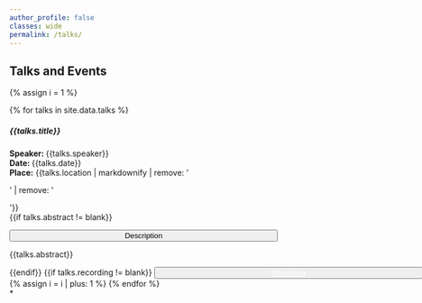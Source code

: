```yaml
---
author_profile: false
classes: wide
permalink: /talks/
---
```


<style>
  .buttons {
  width: 960px;
  margin: 0 auto;
}

.btn {
  display: inline-block;
  width: calc(50% - 4px);
  margin: 0 auto;
}
</style> 

<h2> <b> Talks and Events </b></h2>
<script src="https://code.jquery.com/jquery-3.3.1.slim.min.js"></script>
<script src="https://stackpath.bootstrapcdn.com/bootstrap/4.3.1/js/bootstrap.min.js"></script>

{% assign i = 1 %}
<div class="row">
  {% for talks in site.data.talks %}
    <h5 style='font-weight:bold'> {{talks.title}} </h5>
    <b>Speaker: </b> {{talks.speaker}} <br>
    <b>Date: </b>  {{talks.date}}<br>
    <b>Place:</b> {{talks.location | markdownify | remove: '<p>' | remove: '</p>'}}<br>
    {{if talks.abstract  != blank}}
    <div class="buttons">
      <p>
        <button class="btn btn-primary" style=' text-align: center' type="button" data-toggle="collapse" data-target="#collapseExample{{ i }}" aria-expanded="false" aria-controls="collapseExample{{ i }}">
          Description
        </button>
      </p>
      <div class="collapse" id="collapseExample{{ i }}">
        <p>
            {{talks.abstract}}
            </p>
      </div>
      {{endif}} 
      {{if talks.recording  != blank}}
        <button type="button" class="btn btn-primary"> <a href="{{talks.recording}}" style="color: white;"> Recording</a></button>
      {{endif}}
    </div>
  {% assign i = i | plus: 1 %}
  {% endfor %}
</div>*